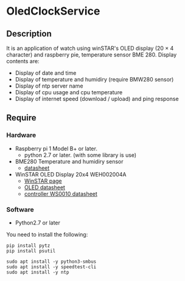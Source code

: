 # OledClockService

## Description

It is an application of watch using winSTAR's OLED display (20 × 4 character) and raspberry pie, temperature sensor BME 280.
Display contents are:

* Display of date and time
* Display of temperature and humidiry (require BMW280 sensor)
* Display of ntp server name
* Display of cpu usage and cpu temperature
* Display of internet speed (download / upload) and ping response

## Require

### Hardware
* Raspberry pi 1 Model B+ or later.
    * python 2.7 or later. (with some library is use)
* BME280 Temperature and humidiry sensor
    * [datasheet](http://akizukidenshi.com/download/ds/bosch/BST-BME280_DS001-10.pdf)
* WinSTAR OLED Display 20x4 WEH002004A
    * [WinSTAR page](https://www.winstar.com.tw/products/oled-module/oled-character-display/oled-20x4.html)
    * [OLED datasheet](https://www.winstar.com.tw/uploads/files/6eb7552c6c9c656f690c8206dc964e19.pdf)
    * [controller WS0010 datasheet](http://blog.digit-parts.com/pdf/ws0010.pdf)


### Software
* Python2.7 or later

You need to install the following:
```
pip install pytz
pip install psutil

sudo apt install -y python3-smbus
sudo apt install -y speedtest-cli
sudo apt install -y ntp
```

